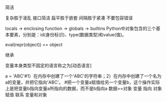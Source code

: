 简洁

复杂胜于凌乱 接口简洁
扁平胜于嵌套
间隔胜于紧凑
不要包容错误


locals -> enclosing function -> globals -> builtins
Python中对象包含的三个基本要素，分别是：id(身份标识)、type(数据类型)和value(值)。


eval(repr(object)) == object

继承

变量本身类型不固定的语言称之为[动态语言]

a = 'ABC'#1）在内存中创建了一个'ABC'的字符串；2）在内存中创建了一个名为a的变量，并把它指向'ABC'。
#把一个变量a赋值给另一个变量b，这个操作实际上是把变量b指向变量a所指向的数据，而不是b指向a
数据==对象
变量 指向 对象
赋值 联系 变量和对象

